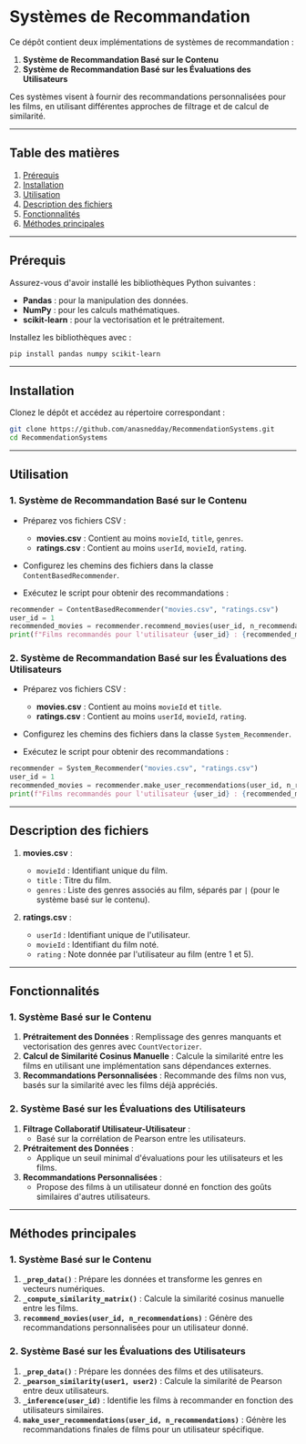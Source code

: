 
# Systèmes de Recommandation

Ce dépôt contient deux implémentations de systèmes de recommandation :  
1. **Système de Recommandation Basé sur le Contenu**  
2. **Système de Recommandation Basé sur les Évaluations des Utilisateurs**

Ces systèmes visent à fournir des recommandations personnalisées pour les films, en utilisant différentes approches de filtrage et de calcul de similarité.

---

## Table des matières

1. [Prérequis](#prérequis)  
2. [Installation](#installation)  
3. [Utilisation](#utilisation)  
4. [Description des fichiers](#description-des-fichiers)  
5. [Fonctionnalités](#fonctionnalités)  
6. [Méthodes principales](#méthodes-principales)  

---

## Prérequis

Assurez-vous d'avoir installé les bibliothèques Python suivantes :  

- **Pandas** : pour la manipulation des données.  
- **NumPy** : pour les calculs mathématiques.  
- **scikit-learn** : pour la vectorisation et le prétraitement.  

Installez les bibliothèques avec :

```bash
pip install pandas numpy scikit-learn
```

---

## Installation

Clonez le dépôt et accédez au répertoire correspondant :  

```bash
git clone https://github.com/anasnedday/RecommendationSystems.git
cd RecommendationSystems
```

---

## Utilisation

### 1. **Système de Recommandation Basé sur le Contenu**

- Préparez vos fichiers CSV :  
  - **movies.csv** : Contient au moins `movieId`, `title`, `genres`.  
  - **ratings.csv** : Contient au moins `userId`, `movieId`, `rating`.

- Configurez les chemins des fichiers dans la classe `ContentBasedRecommender`.

- Exécutez le script pour obtenir des recommandations :

```python
recommender = ContentBasedRecommender("movies.csv", "ratings.csv")
user_id = 1
recommended_movies = recommender.recommend_movies(user_id, n_recommendations=10)
print(f"Films recommandés pour l'utilisateur {user_id} : {recommended_movies}")
```

### 2. **Système de Recommandation Basé sur les Évaluations des Utilisateurs**

- Préparez vos fichiers CSV :  
  - **movies.csv** : Contient au moins `movieId` et `title`.  
  - **ratings.csv** : Contient au moins `userId`, `movieId`, `rating`.

- Configurez les chemins des fichiers dans la classe `System_Recommender`.

- Exécutez le script pour obtenir des recommandations :

```python
recommender = System_Recommender("movies.csv", "ratings.csv")
user_id = 1
recommended_movies = recommender.make_user_recommendations(user_id, n_recommendations=10)
print(f"Films recommandés pour l'utilisateur {user_id} : {recommended_movies}")
```

---

## Description des fichiers

1. **movies.csv** :  
   - `movieId` : Identifiant unique du film.  
   - `title` : Titre du film.  
   - `genres` : Liste des genres associés au film, séparés par `|` (pour le système basé sur le contenu).

2. **ratings.csv** :  
   - `userId` : Identifiant unique de l'utilisateur.  
   - `movieId` : Identifiant du film noté.  
   - `rating` : Note donnée par l'utilisateur au film (entre 1 et 5).  

---

## Fonctionnalités

### **1. Système Basé sur le Contenu**

1. **Prétraitement des Données** : Remplissage des genres manquants et vectorisation des genres avec `CountVectorizer`.  
2. **Calcul de Similarité Cosinus Manuelle** : Calcule la similarité entre les films en utilisant une implémentation sans dépendances externes.  
3. **Recommandations Personnalisées** : Recommande des films non vus, basés sur la similarité avec les films déjà appréciés.  

### **2. Système Basé sur les Évaluations des Utilisateurs**

1. **Filtrage Collaboratif Utilisateur-Utilisateur** :  
   - Basé sur la corrélation de Pearson entre les utilisateurs.  
2. **Prétraitement des Données** :  
   - Applique un seuil minimal d'évaluations pour les utilisateurs et les films.  
3. **Recommandations Personnalisées** :  
   - Propose des films à un utilisateur donné en fonction des goûts similaires d'autres utilisateurs.  

---

## Méthodes principales

### **1. Système Basé sur le Contenu**

1. **`_prep_data()`** : Prépare les données et transforme les genres en vecteurs numériques.  
2. **`_compute_similarity_matrix()`** : Calcule la similarité cosinus manuelle entre les films.  
3. **`recommend_movies(user_id, n_recommendations)`** : Génère des recommandations personnalisées pour un utilisateur donné.  

### **2. Système Basé sur les Évaluations des Utilisateurs**

1. **`_prep_data()`** : Prépare les données des films et des utilisateurs.  
2. **`_pearson_similarity(user1, user2)`** : Calcule la similarité de Pearson entre deux utilisateurs.  
3. **`_inference(user_id)`** : Identifie les films à recommander en fonction des utilisateurs similaires.  
4. **`make_user_recommendations(user_id, n_recommendations)`** : Génère les recommandations finales de films pour un utilisateur spécifique.  

